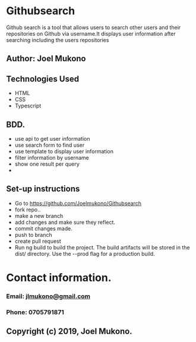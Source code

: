 # Githubsearch
Github search is a tool that allows users to search other users and their repositories on Github via username.It displays user information after searching including the users repositories
## Author: Joel Mukono

## Technologies Used
- HTML
- CSS
- Typescript

## BDD.
- use api to get user information
- use search form to find user
- use template to display user information
- filter information by username
- show one result per query
-

## Set-up instructions
- Go to https://github.com/Joelmukono/Githubsearch
- fork repo..
- make a new branch
- add changes and make sure they reflect.
- commit changes made.
- push to branch
- create pull request
- Run ng build to build the project. The build artifacts will be stored in the dist/ directory. Use the --prod flag for a production build.


# Contact information.
### Email:  jlmukono@gmail.com
### Phone:  0705791871

## Copyright (c) 2019, Joel Mukono.
